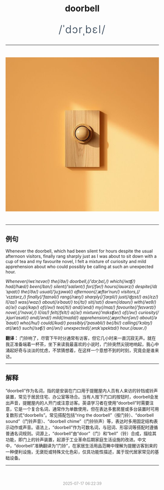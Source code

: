 <div align="center">

# doorbell

<div style="margin: 30px 0;">
<h1 style="font-size: 2.5em; font-weight: 300; letter-spacing: 2px; margin: 0; color: #2c3e50;">
/ˈdɔrˌbɛl/
</h1>
</div>

</div>

---

<div align="center" style="margin: 40px 0;">

![doorbell](images/doorbell.png)

</div>

---

## 例句

Whenever the doorbell, which had been silent for hours despite the usual afternoon visitors, finally rang sharply just as I was about to sit down with a cup of tea and my favourite novel, I felt a mixture of curiosity and mild apprehension about who could possibly be calling at such an unexpected hour.

*Whenever(/wɛˈnɛvər/) the(/ðə/) doorbell,(/ˈdɔrˌbɛl,/) which(/wɪʧ/) had(/hæd/) been(/bɪn/) silent(/ˈsaɪlənt/) for(/fər/) hours(/aʊərz/) despite(/dɪˈspaɪt/) the(/ðə/) usual(/ˈjuʒəwəl/) afternoon(/ˌæftərˈnun/) visitors,(/ˈvɪzɪtərz,/) finally(/ˈfaɪnəli/) rang(/ræŋ/) sharply(/ˈʃɑrpli/) just(/ʤɪst/) as(/ɛz/) I(/aɪ/) was(/wɑz/) about(/əˈbaʊt/) to(/tɪ/) sit(/sɪt/) down(/daʊn/) with(/wɪθ/) a(/ə/) cup(/kəp/) of(/əv/) tea(/ti/) and(/ənd/) my(/maɪ/) favourite(/ˈfeɪvərɪt/) novel,(/ˈnɑvəl,/) I(/aɪ/) felt(/fɛlt/) a(/ə/) mixture(/ˈmɪksʧər/) of(/əv/) curiosity(/ˌkjʊriˈɑsəti/) and(/ənd/) mild(/maɪld/) apprehension(/ˌæprɪˈhɛnʃən/) about(/əˈbaʊt/) who(/hu/) could(/kʊd/) possibly(/ˈpɑsəbli/) be(/bi/) calling(/ˈkɔlɪŋ/) at(/æt/) such(/səʧ/) an(/ən/) unexpected(/ˌənɪkˈspɛktɪd/) hour.(/aʊər./)*

**翻译：** 门铃响了，尽管下午时分通常有访客，但它几小时来一直沉寂无声。就在我正准备端着一杯茶，坐下来读我最喜欢的小说时，门铃突然尖锐地响起，我心中涌起好奇与淡淡的忧虑，不禁猜想着，在这样一个意想不到的时刻，究竟会是谁来访。

---

## 解释

“doorbell”作为名词，指的是安装在门口用于提醒屋内人员有人来访的铃铛或铃声装置，常见于居民住宅、办公室等场合。当有人按下门口的按钮时，doorbell会发出声音，提醒屋内的人开门或注意访客。英语学习者在使用“doorbell”时需要注意，它是一个复合名词，通常作为单数使用，但在表达多套房屋或多台装置时可用复数形式“doorbells”。常见搭配包括“ring the doorbell”（按门铃）、“doorbell sound”（门铃声音）、“doorbell chime”（门铃铃声）等，表达时多用固定结构表示动作或声音。语法上，“doorbell”作为可数名词，与冠词、形容词等搭配时遵循普通名词规则。词源上，“doorbell”由“door”（门）和“bell”（铃）合成，描绘其功能，即门上的铃声装置，起源于工业革命后期家庭生活设施的改进。中文中，“doorbell”准确翻译为“门铃”，在家居生活用品范畴中理解为提醒访客到来的一种便利设施，无褒贬或特殊文化色彩，仅具功能性描述，属于现代居家常见的基础设备。


---

<div align="center" style="margin-top: 50px;">
<small style="color: #999; font-size: 0.9em;">2025-07-17 06:22:39</small>
</div>
